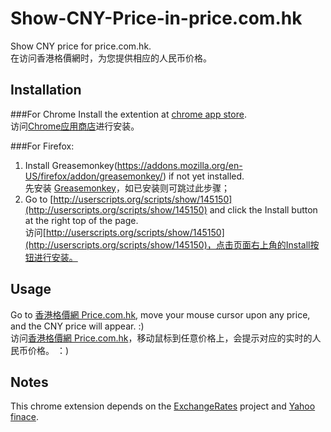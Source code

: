 Show-CNY-Price-in-price.com.hk
==============================

Show CNY price for price.com.hk. <br />
在访问香港格價網时，为您提供相应的人民币价格。


Installation
------------

###For Chrome
Install the extention at [chrome app store](https://chrome.google.com/webstore/detail/show-cny-price-for-pricec/hkachhadalpnldgebiopoffcffmbgagn). <br />
访问[Chrome应用商店](https://chrome.google.com/webstore/detail/show-cny-price-for-pricec/hkachhadalpnldgebiopoffcffmbgagn)进行安装。

###For Firefox:
1. Install Greasemonkey(https://addons.mozilla.org/en-US/firefox/addon/greasemonkey/) if not yet installed. <br />
   先安装 [Greasemonkey](https://addons.mozilla.org/en-US/firefox/addon/greasemonkey/)，如已安装则可跳过此步骤；
2. Go to [http://userscripts.org/scripts/show/145150](http://userscripts.org/scripts/show/145150) and click the Install button at the right top of the page. <br />
   访问[http://userscripts.org/scripts/show/145150](http://userscripts.org/scripts/show/145150)，点击页面右上角的Install按钮进行安装。

Usage
-----

Go to [香港格價網 Price.com.hk](http://www.price.com.hk/), move your mouse cursor upon any price, and the CNY price will appear. :) <br />
访问[香港格價網 Price.com.hk](http://www.price.com.hk/)，移动鼠标到任意价格上，会提示对应的实时的人民币价格。 ：)

Notes
-----

This chrome extension depends on the [ExchangeRates](https://github.com/hippasus/ExchangeRates) project and [Yahoo finace](http://finance.yahoo.com/).